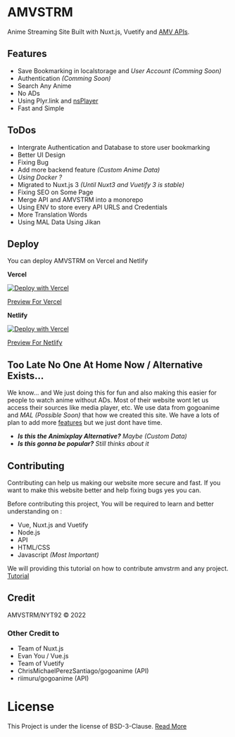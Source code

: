 # AMVSTRM
Anime Streaming Site Built with Nuxt.js, Vuetify and [AMV APIs](https://github.com/amvstrm/api).


## Features
- Save Bookmarking in localstorage and *User Account (Comming Soon)* 
- Authentication *(Comming Soon)*
- Search Any Anime
- No ADs
- Using Plyr.link and [nsPlayer](https://player.nscdn.ml)
- Fast and Simple

## ToDos

- Intergrate Authentication and Database to store user bookmarking
- Better UI Design
- Fixing Bug
- Add more backend feature *(Custom Anime Data)*
- *Using Docker ?*
- Migrated to Nuxt.js 3 *(Until Nuxt3 and Vuetify 3 is stable)*
- Fixing SEO on Some Page
- Merge API and AMVSTRM into a monorepo
- Using ENV to store every API URLS and Credentials
- More Translation Words
- Using MAL Data Using Jikan

## Deploy
You can deploy AMVSTRM on Vercel and Netlify

**Vercel**

[![Deploy with Vercel](https://vercel.com/button)](https://vercel.com/new/clone?repository-url=https://github.com/amvstrm/amvstrm)

[Preview For Vercel](https://amvstrm-nyt92.vercel.app)

**Netlify**

[![Deploy with Vercel](https://www.netlify.com/img/deploy/button.svg)](https://app.netlify.com/start/deploy?repository=https://github.com/amvstrm/amvstrm)

[Preview For Netlify](https://amvstrm.netlify.app)

## Too Late No One At Home Now / Alternative Exists...

We know... and We just doing this for fun and also making this easier for people to watch anime without ADs. Most of their website wont let us access their sources like media player, etc. We use data from gogoanime and *MAL (Possible Soon)* that how we created this site. We have a lots of plan to add more [features](#todos) but we just dont have time. 

- ***Is this the Animixplay Alternative?** Maybe (Custom Data)*
- ***Is this gonna be popular?** Still thinks about it*

## Contributing

Contributing can help us making our website more secure and fast. If you want to make this website better and help fixing bugs yes you can.

Before contributing this project, 
You will be required to learn and better understanding on :
- Vue, Nuxt.js and Vuetify
- Node.js
- API
- HTML/CSS
- Javascript *(Most Important)*

We will providing this tutorial on how to contribute amvstrm and any project. [Tutorial](https://github.com/firstcontributions/first-contributions)

## Credit

AMVSTRM/NYT92 © 2022

### Other Credit to

- Team of Nuxt.js 
- Evan You / Vue.js 
- Team of Vuetify
- ChrisMichaelPerezSantiago/gogoanime (API)
- riimuru/gogoanime (API)

# License

This Project is under the license of BSD-3-Clause. [Read More](https://github.com/amvstrm/amvstrm/blob/master/LICENSE)
